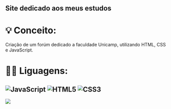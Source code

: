 ## Site dedicado aos meus estudos

# 💡 Conceito:
Criação de um forúm dedicado a faculdade Unicamp, utilizando HTML, CSS e JavaScript.

# 👨‍💻 Liguagens:
  ![JavaScript](https://img.shields.io/badge/JavaScript-%23F7DF1E.svg?style=for-the-badge&logo=javascript&logoColor=black)
  ![HTML5](https://img.shields.io/badge/HTML5-%23E34F26.svg?style=for-the-badge&logo=html5&logoColor=white)
  ![CSS3](https://img.shields.io/badge/CSS3-%231572B6.svg?style=for-the-badge&logo=css3&logoColor=white)
---
<img src="https://www.idis.org.br/wp-content/uploads/2021/03/Unicamp_ArthurCastro.png">